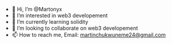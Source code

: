 - 👋 Hi, I’m @Martonyx
- 👀 I’m interested in web3 developement
- 🌱 I’m currently learning solidity
- 💞️ I’m looking to collaborate on web3 developement
- 📫 How to reach me, Email: martinchukwuneme24@gmail.com

<!---
Martonyx/Martonyx is a ✨ special ✨ repository because its `README.md` (this file) appears on your GitHub profile.
You can click the Preview link to take a look at your changes.
--->
